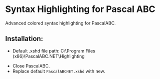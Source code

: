 # Syntax Highlighting for Pascal ABC
Advanced colored syntax highlighting for PascalABC.
## Installation:
* Default .xshd file path: C:\Program Files (x86)\PascalABC.NET\Highlighting
+ Close PascalABC.
+ Replace default `PascalABCNET.xshd` with new.